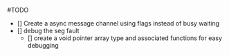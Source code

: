 #TODO
- [] Create a async message channel using flags instead of busy waiting
- [] debug the seg fault
    - [] create a void pointer array type and associated functions for easy debugging
